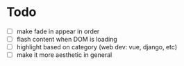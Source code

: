 # Todo
- [ ] make fade in appear in order
- [ ] flash content when DOM is loading
- [ ] highlight based on category (web dev: vue, django, etc)
- [ ] make it more aesthetic in general
